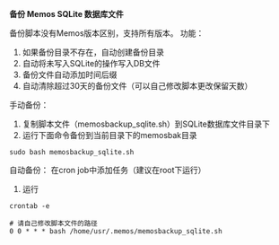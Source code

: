 **备份 Memos SQLite 数据库文件**

备份脚本没有Memos版本区别，支持所有版本。
功能：
1. 如果备份目录不存在，自动创建备份目录
2. 自动将未写入SQLite的操作写入DB文件
3. 备份文件自动添加时间后缀
4. 自动清除超过30天的备份文件（可以自己修改脚本更改保留天数）

手动备份：
1. 复制脚本文件（memosbackup_sqlite.sh）到SQLite数据库文件目录下
2. 运行下面命令备份到当前目录下的memosbak目录
```
sudo bash memosbackup_sqlite.sh
```

自动备份：
在cron job中添加任务（建议在root下运行）
1. 运行
```
crontab -e
```
```
# 请自己修改脚本文件的路径
0 0 * * * bash /home/usr/.memos/memosbackup_sqlite.sh 
```
